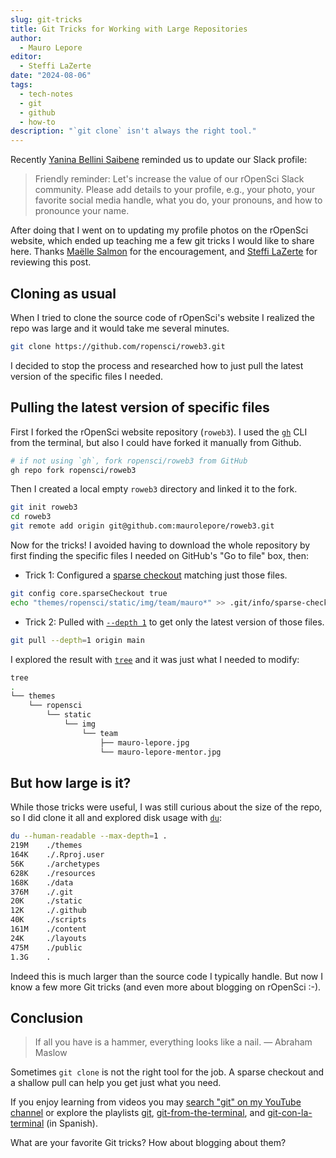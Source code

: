 ```yaml
---
slug: git-tricks
title: Git Tricks for Working with Large Repositories
author:
  - Mauro Lepore
editor:
  - Steffi LaZerte
date: "2024-08-06"
tags:
  - tech-notes
  - git
  - github
  - how-to
description: "`git clone` isn't always the right tool."
---
```


Recently [Yanina Bellini Saibene](/author/yanina-bellini-saibene/) reminded us
to update our Slack profile:

> Friendly reminder: Let's increase the value of our rOpenSci Slack community.
Please add details to your profile, e.g., your photo, your favorite social media
handle, what you do, your pronouns, and how to pronounce your name.

After doing that I went on to updating my profile photos on the rOpenSci
website, which ended up teaching me a few git tricks I would like to share here.
Thanks [Maëlle Salmon](/author/ma%C3%ABlle-salmon/) for the encouragement, and
[Steffi LaZerte](/author/steffi-lazerte/) for reviewing this post.

## Cloning as usual

When I tried to clone the source code of rOpenSci's website I realized the repo
was large and it would take me several minutes.

```bash
git clone https://github.com/ropensci/roweb3.git
```

I decided to stop the process and researched how to just pull the latest version
of the specific files I needed.

## Pulling the latest version of specific files

First I forked the rOpenSci website repository (`roweb3`). I used the
[`gh`](https://cli.github.com/) CLI from the terminal, but also I could have
forked it manually from Github. 

```bash
# if not using `gh`, fork ropensci/roweb3 from GitHub
gh repo fork ropensci/roweb3
```

Then I created a local empty `roweb3` directory and linked it to the fork.

```bash
git init roweb3
cd roweb3
git remote add origin git@github.com:maurolepore/roweb3.git
```

Now for the tricks! I avoided having to download the whole repository by first
finding the specific files I needed on GitHub's "Go to file" box, then:

* Trick 1: Configured a 
[sparse checkout](https://git-scm.com/docs/git-sparse-checkout) matching just
those files.

```bash
git config core.sparseCheckout true
echo "themes/ropensci/static/img/team/mauro*" >> .git/info/sparse-checkout
```

* Trick 2: Pulled with 
[`--depth 1`](https://git-scm.com/docs/git-pull#Documentation/git-pull.txt---depthltdepthgt) 
to get only the latest version of those files.

```bash
git pull --depth=1 origin main
```

I explored the result with 
[`tree`](https://manpages.ubuntu.com/manpages/bionic/man1/tree.1.html) and it
was just what I needed to modify:

```bash
tree
.
└── themes
    └── ropensci
        └── static
            └── img
                └── team
                    ├── mauro-lepore.jpg
                    └── mauro-lepore-mentor.jpg
```

## But how large is it?

While those tricks were useful, I was still curious about the size of the repo,
so I did clone it all and explored disk usage with
[`du`](https://manpages.ubuntu.com/manpages/bionic/man1/du.1.html):

```bash
du --human-readable --max-depth=1 .
219M    ./themes
164K    ./.Rproj.user
56K     ./archetypes
628K    ./resources
168K    ./data
376M    ./.git
20K     ./static
12K     ./.github
40K     ./scripts
161M    ./content
24K     ./layouts
475M    ./public
1.3G    .
```

Indeed this is much larger than the source code I typically handle. But now I
know a few more Git tricks (and even more about blogging on rOpenSci :-).

## Conclusion

> If all you have is a hammer, everything looks like a nail. — Abraham Maslow

Sometimes `git clone` is not the right tool for the job. A sparse checkout and a
shallow pull can help you get just what you need.

If you enjoy learning from videos you may [search "git" on my YouTube
channel](https://www.youtube.com/leporemauro/search?query=git) or explore the
playlists
[git](https://www.youtube.com/playlist?list=PLvgdJdJDL-AOHkwiaMvYhPKVjiD9vzZIo),
[git-from-the-terminal](https://www.youtube.com/playlist?list=PLvgdJdJDL-AMyv06bsXoXkGmxmaV9U6Ts),
and
[git-con-la-terminal](https://www.youtube.com/playlist?list=PLvgdJdJDL-APwLSt89PJgI72UGVNUjOKl)
(in Spanish).

What are your favorite Git tricks? How about blogging about them?

